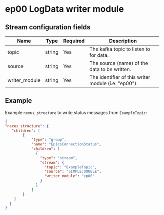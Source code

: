 # ep00 LogData writer module

## Stream configuration fields

|Name|Type|Required|Description|
---|---|---|---|
topic|string|Yes|The kafka topic to listen to for data.|
source|string|Yes|The source (name) of the data to be written.|
writer_module|string|Yes|The identifier of this writer module (i.e. "ep00").|

## Example

Example `nexus_structure` to write status messages from `ExampleTopic`:

```json
{
"nexus_structure": {
   "children": [
        {
            "type": "group",
            "name": "EpicsConnectionStatus",
            "children": [
              {
                "type": "stream",
                "stream": {
                  "topic": "ExampleTopic",
                  "source": "SIMPLE:DOUBLE",
                  "writer_module": "ep00"
                }
              }
            ]
        }
    ]
  }
}
```
